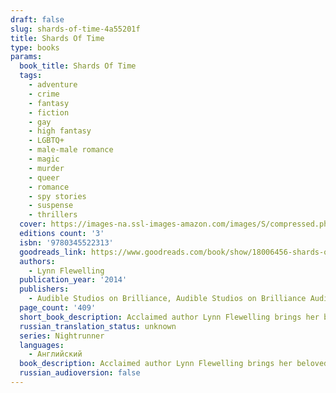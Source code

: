 ```yaml
---
draft: false
slug: shards-of-time-4a55201f
title: Shards Of Time
type: books
params:
  book_title: Shards Of Time
  tags:
    - adventure
    - crime
    - fantasy
    - fiction
    - gay
    - high fantasy
    - LGBTQ+
    - male-male romance
    - magic
    - murder
    - queer
    - romance
    - spy stories
    - suspense
    - thrillers
  cover: https://images-na.ssl-images-amazon.com/images/S/compressed.photo.goodreads.com/books/1377657570i/18006456.jpg
  editions count: '3'
  isbn: '9780345522313'
  goodreads_link: https://www.goodreads.com/book/show/18006456-shards-of-time
  authors:
    - Lynn Flewelling
  publication_year: '2014'
  publishers:
    - Audible Studios on Brilliance, Audible Studios on Brilliance Audio, Del Rey, National Geographic Books, Random House Publishing Group
  page_count: '409'
  short_book_description: Acclaimed author Lynn Flewelling brings her beloved Nightrunners series to a close—at least for now—with a thrilling novel of murder, mystery, and magic. The governor of the sacred island of...
  russian_translation_status: unknown
  series: Nightrunner
  languages:
    - Английский
  book_description: Acclaimed author Lynn Flewelling brings her beloved Nightrunners series to a close—at least for now—with a thrilling novel of murder, mystery, and magic. The governor of the sacred island of Korous and his mistress have been killed inside a locked and guarded room. The sole witnesses to the crime—guards who broke down the doors, hearing the screams from within—have gone mad with terror, babbling about ghosts . . . and things worse than ghosts. Dispatched to Korous by the queen, master spies Alec and Seregil find all the excitement and danger they could want—and more. For an ancient evil has been awakened there, a great power that will not rest until it has escaped its otherworldly prison and taken revenge on all that lives. And only those like Alec—who have died and returned to life—can step between the worlds and confront the killer . . . even if it means a second and all too permanent death.
  russian_audioversion: false
---
```


